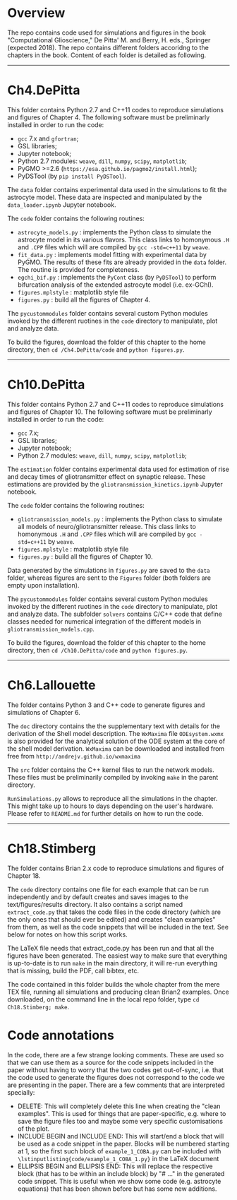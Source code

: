 # Overview

The repo contains code used for simulations and figures in the book "Computational Glioscience," De Pitta' M. and Berry, H. eds., Springer (expected 2018). The repo contains different folders accoridng to the chapters in the book. Content of each folder is detailed as following.

---------------------------------------------------------------------------------
# Ch4.DePitta

This folder contains Python 2.7 and C++11 codes to reproduce simulations and figures of Chapter 4. The following software must be preliminarly installed in order to run the code:

- `gcc` 7.x and `gfortran`;
- GSL libraries;
- Jupyter notebook;
- Python 2.7 modules: `weave`, `dill`, `numpy`, `scipy`, `matplotlib`;
- PyGMO >=2.6 (`https://esa.github.io/pagmo2/install.html`);
- PyDSTool (by `pip install PyDSTool`).

The `data` folder contains experimental data used in the simulations to fit the astrocyte model. These data are inspected and manipulated by the `data_loader.ipynb` Jupyter notebook.

The `code` folder contains the following routines:
* `astrocyte_models.py` : implements the Python class to simulate the astrocyte model in its various flavors. This class links to homonymous `.H` and `.CPP` files which will are compiled by `gcc -std=c++11` by `weave`.
* `fit_data.py` : implements model fitting with experimental data by PyGMO. The results of these fits are already provided in the `data` folder. The routine is provided for completeness.
* `egchi_bif.py` : implements the `PyCont` class (by `PyDSTool`) to perform bifurcation analysis of the extended astrocyte model (i.e. ex-GChI).
* `figures.mplstyle` : matplotlib style file
* `figures.py` : build all the figures of Chapter 4.

The `pycustommodules` folder contains several custom Python modules invoked by the different ruotines in the `code` directory to manipulate, plot and analyze data. 

To build the figures, download the folder of this chapter to the home directory, then `cd /Ch4.DePitta/code` and `python figures.py`. 

---------------------------------------------------------------------------------
# Ch10.DePitta

This folder contains Python 2.7 and C++11 codes to reproduce simulations and figures of Chapter 10. The following software must be preliminarly installed in order to run the code:

- `gcc` 7.x;
- GSL libraries;
- Jupyter notebook;
- Python 2.7 modules: `weave`, `dill`, `numpy`, `scipy`, `matplotlib`;

The `estimation` folder contains experimental data used for estimation of rise and decay times of gliotransmitter effect on synaptic release. These estimations are provided by the `gliotransmission_kinetics.ipynb` Jupyter notebook.

The `code` folder contains the following routines:
* `gliotransmission_models.py` : implements the Python class to simulate all models of neuro/gliotransmitter release. This class links to homonymous `.H` and `.CPP` files which will are compiled by `gcc -std=c++11` by `weave`.
* `figures.mplstyle` : matplotlib style file
* `figures.py` : build all the figures of Chapter 10.

Data generated by the simulations in `figures.py` are saved to the `data` folder, whereas figures are sent to the `Figures` folder (both folders are empty upon installation).

The `pycustommodules` folder contains several custom Python modules invoked by the different ruotines in the `code` directory to manipulate, plot and analyze data. The subfolder `solvers` contains C/C++ code that define classes needed for numerical integration of the different models in `gliotransmission_models.cpp`. 

To build the figures, download the folder of this chapter to the home directory, then `cd /Ch10.DePitta/code` and `python figures.py`. 

---------------------------------------------------------------------------------
# Ch6.Lallouette

The folder contains Python 3 and C++ code to generate figures and simulations of Chapter 6.

The `doc` directory contains the the supplementary text with details for the derivation of the Shell model description. The `WxMaxima` file `ODEsystem.wxmx` is also provided for the analytical solution of the ODE system at the core of the shell model derivation. `WxMaxima` can be downloaded and installed from free from `http://andrejv.github.io/wxmaxima`

The `src` folder contains the C++ kernel files to run the network models. These files must be preliminarily compiled by invoking `make` in the parent directory. 

`RunSimulations.py` allows to reproduce all the simulations in the chapter. This might take up to hours to days depending on the user's hardware. Please refer to `README.md` for further details on how to run the code.

---------------------------------------------------------------------------------
# Ch18.Stimberg

The folder contains Brian 2.x code to reproduce simulations and figures of Chapter 18. 

The `code` directory contains one file for each example that can be run independently and by default creates and saves images to the text/figures/results directory. It also contains a script named `extract_code.py` that takes the code files in the code directory (which are the only ones that should ever be edited) and creates "clean examples" from them, as well as the code snippets that will be included in the text. See below for notes on how this script works.

The LaTeX file needs that extract_code.py has been run and that all the figures have been generated. The easiest way to make sure that everything is up-to-date is to run `make` in the main directory, it will re-run everything that is missing, build the PDF, call bibtex, etc.

The code contained in this folder builds the whole chapter from the mere TEX file, running all simulations and producing clean Brian2 examples. Once downloaded, on the command line in the local repo folder, type `cd Ch18.Stimberg; make`.

# Code annotations
In the code, there are a few strange looking comments. These are used so that we can use them as a source for the code snippets included in the paper without having to worry that the two codes get out-of-sync, i.e. that the code used to generate the figures does not correspond to the code we are presenting in the paper. There are a few comments that are interpreted specially:

* DELETE: This will completely delete this line when creating the "clean examples". This is used for things that are paper-specific, e.g. where to save the figure files too and maybe some very specific customisations of the plot.
* INCLUDE BEGIN and INCLUDE END: This will start/end a block that will be used as a code snippet in the paper. Blocks will be numbered starting at 1, so the first such block of `example_1_COBA.py` can be included with `\lstinputlisting{code/example_1_COBA_1.py}` in the LaTeX document
* ELLIPSIS BEGIN and ELLIPSIS END: This will replace the respective block (that has to be within an include block) by "# ..." in the generated code snippet. This is useful when we show some code (e.g. astrocyte equations) that has been shown before but has some new additions.
